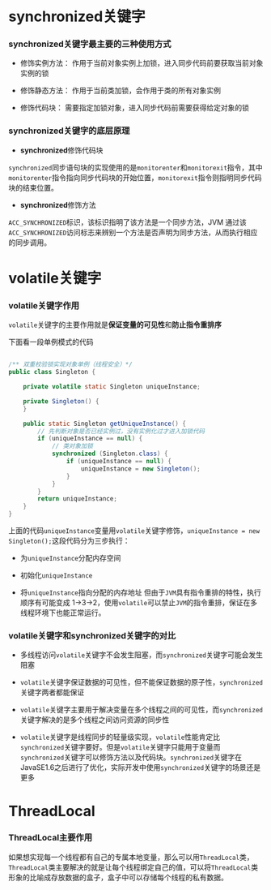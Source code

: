 # synchronized关键字

### synchronized关键字最主要的三种使用方式
- 修饰实例方法：
作用于当前对象实例上加锁，进入同步代码前要获取当前对象实例的锁

- 修饰静态方法：
作用于当前类加锁，会作用于类的所有对象实例

- 修饰代码块：
需要指定加锁对象，进入同步代码前需要获得给定对象的锁

### synchronized关键字的底层原理
- **synchronized**修饰代码块

`synchronized`同步语句块的实现使用的是`monitorenter`和`monitorexit`指令，其中`monitorenter`指令指向同步代码块的开始位置，`monitorexit`指令则指明同步代码块的结束位置。

- **synchronized**修饰方法

`ACC_SYNCHRONIZED`标识，该标识指明了该方法是一个同步方法，JVM 通过该`ACC_SYNCHRONIZED`访问标志来辨别一个方法是否声明为同步方法，从而执行相应的同步调用。


# volatile关键字

### volatile关键字作用
`volatile`关键字的主要作用就是**保证变量的可见性**和**防止指令重排序**

下面看一段单例模式的代码
```java

/** 双重校验锁实现对象单例（线程安全）*/
public class Singleton {

    private volatile static Singleton uniqueInstance;

    private Singleton() {
    }

    public static Singleton getUniqueInstance() {
        // 先判断对象是否已经实例过，没有实例化过才进入加锁代码
        if (uniqueInstance == null) {
            // 类对象加锁
            synchronized (Singleton.class) {
                if (uniqueInstance == null) {
                    uniqueInstance = new Singleton();
                }
            }
        }
        return uniqueInstance;
    }
}
```
上面的代码`uniqueInstance`变量用`volatile`关键字修饰，`uniqueInstance = new Singleton();`这段代码分为三步执行：
+ 为`uniqueInstance`分配内存空间

+ 初始化`uniqueInstance`

+ 将`uniqueInstance`指向分配的内存地址
但由于`JVM`具有指令重排的特性，执行顺序有可能变成 1->3->2，使用`volatile`可以禁止`JVM`的指令重排，保证在多线程环境下也能正常运行。

### volatile关键字和synchronized关键字的对比
- 多线程访问`volatile`关键字不会发生阻塞，而`synchronized`关键字可能会发生阻塞

- `volatile`关键字保证数据的可见性，但不能保证数据的原子性，`synchronized`关键字两者都能保证

- `volatile`关键字主要用于解决变量在多个线程之间的可见性，而`synchronized`关键字解决的是多个线程之间访问资源的同步性

- `volatile`关键字是线程同步的轻量级实现，`volatile`性能肯定比`synchronized`关键字要好。但是`volatile`关键字只能用于变量而`synchronized`关键字可以修饰方法以及代码块。`synchronized`关键字在JavaSE1.6之后进行了优化，实际开发中使用`synchronized`关键字的场景还是更多

# ThreadLocal
### ThreadLocal主要作用
如果想实现每一个线程都有自己的专属本地变量，那么可以用`ThreadLocal`类，`ThreadLocal`类主要解决的就是让每个线程绑定自己的值，可以将`ThreadLocal`类形象的比喻成存放数据的盒子，盒子中可以存储每个线程的私有数据。
